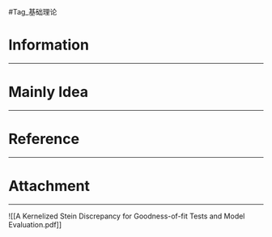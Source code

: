 #Tag_基础理论 
# Information
---


# Mainly Idea
---


# Reference
---


# Attachment
---
![[A Kernelized Stein Discrepancy for Goodness-of-fit Tests and Model Evaluation.pdf]]